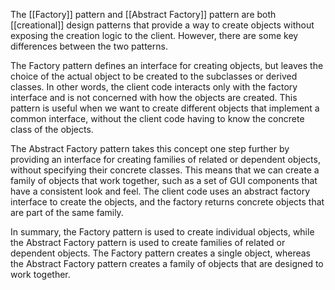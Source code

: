 The [[Factory]] pattern and [[Abstract Factory]] pattern are both [[creational]] design patterns that provide a way to create objects without exposing the creation logic to the client. However, there are some key differences between the two patterns.

The Factory pattern defines an interface for creating objects, but leaves the choice of the actual object to be created to the subclasses or derived classes. In other words, the client code interacts only with the factory interface and is not concerned with how the objects are created. This pattern is useful when we want to create different objects that implement a common interface, without the client code having to know the concrete class of the objects.

The Abstract Factory pattern takes this concept one step further by providing an interface for creating families of related or dependent objects, without specifying their concrete classes. This means that we can create a family of objects that work together, such as a set of GUI components that have a consistent look and feel. The client code uses an abstract factory interface to create the objects, and the factory returns concrete objects that are part of the same family.

In summary, the Factory pattern is used to create individual objects, while the Abstract Factory pattern is used to create families of related or dependent objects. The Factory pattern creates a single object, whereas the Abstract Factory pattern creates a family of objects that are designed to work together.